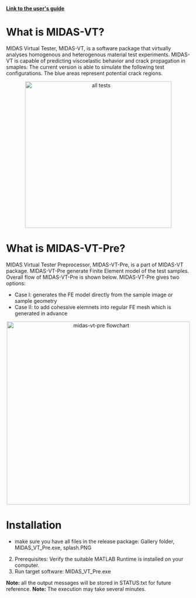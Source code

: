 [**Link to the user's guide**](https://github.com/K1-ZR/midas-vt-pre/blob/master/MIDAS-VT-User'sGuide.pdf) 

# What is MIDAS-VT?
MIDAS Virtual Tester, MIDAS-VT, is a software package that virtually analyses homogenous and heterogenous material test experiments. MIDAS-VT is capable of predicting viscoelastic behavior and crack propagation in smaples.
The current version is able to simulate the following test configurations. 
The blue areas represent potential crack regions.
<p align="center">
  <img src="https://github.com/K1-ZR/midas-vt-pre/blob/master/Gallery/AT.png" width="400" title="all tests">
</p>  

# What is MIDAS-VT-Pre?
MIDAS Virtual Tester Preprocessor, MIDAS-VT-Pre, is a part of MIDAS-VT package. MIDAS-VT-Pre generate Finite Element model of the test samples.
Overall flow of MIDAS-VT-Pre is shown below. MIDAS-VT-Pre gives two options:  
* Case I: generates the FE model directly from the sample image or sample geometry  
* Case II: to add cohessive elemnets into regular FE mesh which is generated in advance  
  
<p align="center">
  <img src="https://github.com/K1-ZR/midas-vt-pre/blob/master/Gallery/MIDAS-VT-Pre-flowchart.png" width="500" title="midas-vt-pre flowchart">
</p>

# Installation
* make sure you have all files in the release package: 
Gallery folder, MIDAS_VT_Pre.exe, splash.PNG
2.	Prerequisites: 
Verify the suitable MATLAB Runtime is installed on your computer.
3.	Run target software: 
MIDAS_VT_Pre.exe  

**Note:** all the output messages will be stored in STATUS.txt for future reference.
**Note:** The execution may take several minutes.

